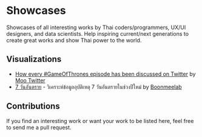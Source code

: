 # Showcases
Showcases of all interesting works by Thai coders/programmers, UX/UI designers, and data scientists. Help inspiring current/next generations to create great works and show Thai power to the world.

## Visualizations

* [How every #GameOfThrones episode has been discussed on Twitter](https://interactive.twitter.com/game-of-thrones) by [Moo Twitter](http://kristw.yellowpigz.com/)
* [7 วันอันตราย](https://data.boonmeelab.com/7days/) - วิเคราะห์ข้อมูลอุบัติเหตุ 7 วันอันตรายในช่วงปีใหม่ by [Boonmeelab](https://www.facebook.com/BoonmeeLab/)

## Contributions

If you find an interesting work or want your work to be listed here, feel free to send me a pull request.
